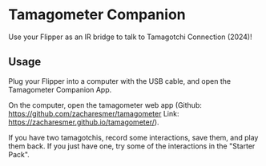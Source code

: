 # Tamagometer Companion
Use your Flipper as an IR bridge to talk to Tamagotchi Connection (2024)!

## Usage
Plug your Flipper into a computer with the USB cable, and open the Tamagometer Companion App.

On the computer, open the tamagometer web app (Github: https://github.com/zacharesmer/tamagometer Link: https://zacharesmer.github.io/tamagometer/).

If you have two tamagotchis, record some interactions, save them, and play them back. If you just have one, try some of the interactions in the "Starter Pack".